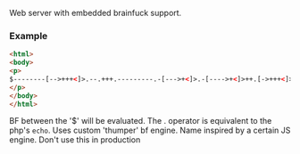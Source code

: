 Web server with embedded brainfuck support.
### Example
```html
<html>
<body>
<p>
$--------[-->+++<]>.--.+++.---------.-[--->+<]>.-[---->+<]>++.[->+++<]>+.-[->+++<]>.--[->++++<]>-.--------.+++.-------.--.+++++.-------.-[--->+<]>--.[-->+++++++<]>.-------.----.--.++.--[--->+<]>-.+++++[->+++<]>.---------.[--->+<]>--.[->+++<]>+.--[--->+<]>---.++.$
</p>
</body>
</html>
```
BF between the '$' will be evaluated. The . operator is equivalent to the php's ```echo```.
Uses custom 'thumper' bf engine. Name inspired by a certain JS engine.
Don't use this in production